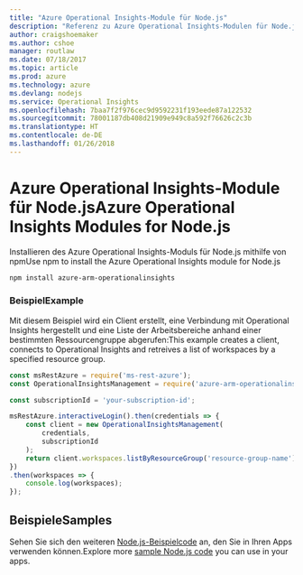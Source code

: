```yaml
---
title: "Azure Operational Insights-Module für Node.js"
description: "Referenz zu Azure Operational Insights-Modulen für Node.js"
author: craigshoemaker
ms.author: cshoe
manager: routlaw
ms.date: 07/18/2017
ms.topic: article
ms.prod: azure
ms.technology: azure
ms.devlang: nodejs
ms.service: Operational Insights
ms.openlocfilehash: 7baa7f2f976cec9d9592231f193eede87a122532
ms.sourcegitcommit: 78001187db408d21909e949c8a592f76626c2c3b
ms.translationtype: HT
ms.contentlocale: de-DE
ms.lasthandoff: 01/26/2018
---
```

# <a name="azure-operational-insights-modules-for-nodejs"></a><span data-ttu-id="6b1fa-103">Azure Operational Insights-Module für Node.js</span><span class="sxs-lookup"><span data-stu-id="6b1fa-103">Azure Operational Insights Modules for Node.js</span></span>

<span data-ttu-id="6b1fa-104">Installieren des Azure Operational Insights-Moduls für Node.js mithilfe von npm</span><span class="sxs-lookup"><span data-stu-id="6b1fa-104">Use npm to install the Azure Operational Insights module for Node.js</span></span>

```bash
npm install azure-arm-operationalinsights
```

### <a name="example"></a><span data-ttu-id="6b1fa-105">Beispiel</span><span class="sxs-lookup"><span data-stu-id="6b1fa-105">Example</span></span> 

<span data-ttu-id="6b1fa-106">Mit diesem Beispiel wird ein Client erstellt, eine Verbindung mit Operational Insights hergestellt und eine Liste der Arbeitsbereiche anhand einer bestimmten Ressourcengruppe abgerufen:</span><span class="sxs-lookup"><span data-stu-id="6b1fa-106">This example creates a client, connects to Operational Insights and retreives a list of workspaces by a specified resource group.</span></span>

```javascript
const msRestAzure = require('ms-rest-azure');
const OperationalInsightsManagement = require('azure-arm-operationalinsights');

const subscriptionId = 'your-subscription-id';

msRestAzure.interactiveLogin().then(credentials => {
    const client = new OperationalInsightsManagement(
        credentials,
        subscriptionId
    );
    return client.workspaces.listByResourceGroup('resource-group-name');
})
.then(workspaces => {
    console.log(workspaces);
});
``` 

## <a name="samples"></a><span data-ttu-id="6b1fa-107">Beispiele</span><span class="sxs-lookup"><span data-stu-id="6b1fa-107">Samples</span></span>

<span data-ttu-id="6b1fa-108">Sehen Sie sich den weiteren [Node.js-Beispielcode](https://azure.microsoft.com/resources/samples/?platform=nodejs) an, den Sie in Ihren Apps verwenden können.</span><span class="sxs-lookup"><span data-stu-id="6b1fa-108">Explore more [sample Node.js code](https://azure.microsoft.com/resources/samples/?platform=nodejs) you can use in your apps.</span></span>
